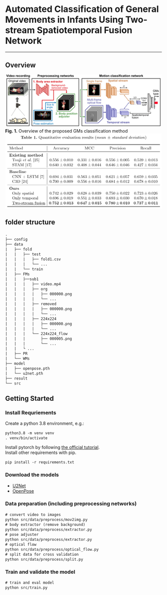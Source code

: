 # Automated Classification of General Movements in Infants Using Two-stream Spatiotemporal Fusion Network
---

## Overview
 <img src=img/overview.png><br>
 **Fig. 1.** Overview of the proposed GMs classification method<br>
 <img src=img/Table.png><br>
## folder structure
```
.
├── config         
├── data
|   ├── fold
|   |   ├── test
|   |   |   ├── fold1.csv
|   |   |   └── ...
|   |   └── train        
|   ├── FMs
|   |   ├──sub1
|   |   |   ├── video.mp4                
|   |   |   ├── org
|   |   |   |   ├── 000000.png
|   |   |   |   └── ...
|   |   |   ├── removed
|   |   |   |   ├── 000000.png
|   |   |   |   └── ...
|   |   |   ├── 224x224
|   |   |   |   ├── 000000.png
|   |   |   |   └── ...
|   |   |   └── 224x224_flow
|   |   |       ├── 000005.png
|   |   |       └── ...
|   |   └ ...
|   ├── PR
|   └── WMs
├── model
|   ├── openpose.pth
|   └── u2net.pth   
├── result      
└── src
```
## Getting Started
### Install Requriements
Create a python 3.8 environment, e.g.:<br>
```
python3.8 -m venv venv
. venv/bin/activate
```
Install pytorch by following [the official tutorial](https://pytorch.org/get-started/locally/).<br>
Install other requirements with pip.<br>
```
pip install -r requirements.txt
```
### Download the models
- [U2Net](https://drive.google.com/file/d/1ao1ovG1Qtx4b7EoskHXmi2E9rp5CHLcZ/view)
- [OpenPose](https://drive.google.com/file/d/1EULkcH_hhSU28qVc1jSJpCh2hGOrzpjK/view)
### Data preparation (including preprocessing networks)
```
# convert video to images
python src/data/preprocess/mov2img.py
# body extractor (remove background)
python src/data/preprocess/extractor.py
# pose adjuster
python src/data/preprocess/extractor.py
# optical flow
python src/data/preprocess/optical_flow.py
# split data for cross validation
python src/data/preprocess/split.py
```
### Train and validate the model
```
# train and eval model
python src/train.py
```
